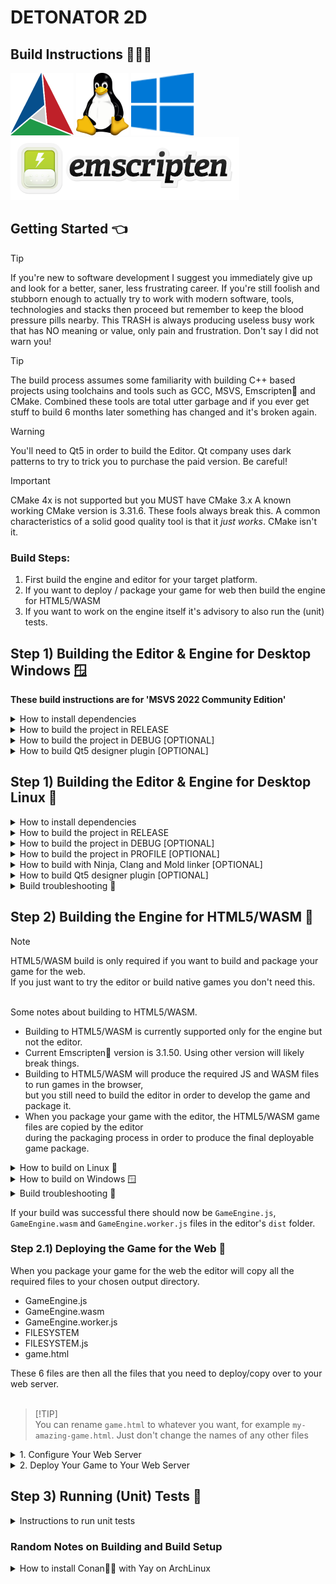 DETONATOR 2D
=====================================

Build Instructions 👨🏼‍💻
--------------------------------------

![Screenshot](logo/cmake.png)
![Screenshot](logo/linux.png)
![Screenshot](logo/win10.png)
![Screenshot](logo/emscripten.png)

## Getting Started 👈

> [!TIP]
> If you're new to software development I suggest you immediately give up 
> and look for a better, saner, less frustrating career. If you're still
> foolish and stubborn enough to actually try to work with modern software, 
> tools, technologies and stacks then proceed but remember to keep the blood
> pressure pills nearby. This TRASH is always producing useless busy work
> that has NO meaning or value, only pain and frustration.
> Don't say I did not warn you!

> [!TIP]
> The build process assumes some familiarity with building C++ based projects using
> toolchains and tools such as GCC, MSVS, Emscripten💩 and CMake. Combined these
> tools are total utter garbage and if you ever get stuff to build 6 months later
> something has changed and it's broken again.

> [!WARNING]
> You'll need to Qt5 in order to build the Editor. Qt company uses dark patterns 
> to try to trick you to purchase the paid version. Be careful!

> [!IMPORTANT]
> CMake 4x is not supported but you MUST have CMake 3.x
> A known working CMake version is 3.31.6. These fools always break this.
> A common characteristics of a solid good quality tool is that it *just works*. 
> CMake isn't it. 

### Build Steps:
1. First build the engine and editor for your target platform.
2. If you want to deploy / package your game for web then build the engine for HTML5/WASM
3. If you want to work on the engine itself it's advisory to also run the (unit) tests.


## Step 1) Building the Editor & Engine for Desktop Windows 🪟

<strong>These build instructions are for 'MSVS 2022 Community Edition'</strong>

<details><summary>How to install dependencies</summary>

- Install Git version control system<br>
  https://git-scm.com/download/win


- Install Microsoft Visual Studio 2022 Community<br>
  https://www.visualstudio.com/downloads/
 

- Install prebuilt Qt 5.15.2<br>
  The Qt Company no longer offers an offline installer but rather force you to 
  use their shitty Online installer that requires an account with them.
  https://www.qt.io/download-qt-installer-oss


- Install Conan package manager (VERSION 2)<br>
  https://github.com/conan-io/conan/releases/tag/2.19.1
  
 On first start you will likely need to generate a new conan profile:
```
  $ where conan 
  $ c:\Users\samiv\AppData\LocalData\Conan\conan.exe
  $ conan --version
  $ Conan version 2.19.1
  $ conan profile detect
```  

Open the profile file in `c:\Users\username\.conan2\profile\default` and make sure that
`compiler.cppstd` is set to `17`.

  ```
  [settings]
  arch=x86_64
  build_type=Release
  compiler=msvc
  compiler.cppstd=17
  compiler.runtime=dynamic
  compiler.version=194
  os=Windows
  ```

- Install CMake build tool<br>
  These fools have broken something and CMake 4x doesn't work so make sure to use CMake 3x instead. 
- Below is a direct link which I expect will be invalid by the time you read this.<br>
  https://github.com/Kitware/CMake/releases/download/v3.31.8/cmake-3.31.8-windows-x86_64.msi

  
- Install Python 3.13.x 💩💩<br>
  Make sure that you check "Add Python to PATH" option when installing.<br>
  https://www.python.org/ftp/python/3.13.5/python-3.13.5-amd64.exe

  ```
  $ where python
  $ C:\Users\username\AppData\Local\Programs\Python\Python313\Python.exe
  $ python --version
  $ Python 3.13.5
  ```

</details>

<details><summary>How to build the project in RELEASE</summary>

- Open `x64 Native Tools Command Prompt for VS 2022`

```
  $ git clone https://github.com/ensisoft/detonator
  $ cd detonator
  $ git submodule update --init --recursive
  $ mkdir build
  $ cd build
  $ conan install .. --output-folder=conan --build missing
  $ cmake -G "Visual Studio 17 2022" .. -DCMAKE_BUILD_TYPE=Release  -DCMAKE_TOOLCHAIN_FILE=conan/conan_toolchain.cmake
  $ cmake --build   . --config Release
  $ cmake --install . --config Release
```

If the build completed successfully and this is the first build then Qt libraries
must be copied manually from `c:\Qt\5.15.2\msvc2019_64\`to `editor\dist`.
* bin\libGLESv2.dll
* bin\libEGL.dll
* bin\Qt5Core.dll
* bin\Qt5Gui.dll
* bin\Qt5Network.dll
* bin\Qt5OpenGL.dll
* bin\Qt5Widgets.dll
* bin\Qt5WinExtras.dll
* bin\Qt5Xml.dll
* bin\Qt5Svg.dll
* plugins\platforms (whole folder)
* plugins\imageformats (whole folder)
* plugins\styles (whole folder, optional)

</details>

<details><summary>How to build the project in DEBUG [OPTIONAL]</summary>

> [!NOTE]
> Note that on MSVS the library interfaces change between debug/release build configs. (e.g. iterator debug levels).
> This means that in order to link to 3rd party libraries the debug versions of those libraries must be used.

- Open `x64 Native Tools Command Prompt for VS 2022`

```
  $ git clone https://github.com/ensisoft/detonator
  $ cd detonator
  $ git submodule update --init --recursive
  $ mkdir build_d
  $ cd build_d
  $ conan install .. --output-folder=conan --build missing -s build_type=Debug
  $ cmake -G "Visual Studio 17 2022" .. -DCMAKE_BUILD_TYPE=Debug -DCMAKE_TOOLCHAIN_FILE=conan/conan_toolchain.cmake
  $ cmake --build   . --config Debug
  $ cmake --install . --config Debug
```
If the build completed successfully and this is the first build then Qt libraries
must be copied manually from `c:\Qt\5.15.2\msvc2019_64\`to `editor\dist`.
* bin\libGLESv2d.dll
* bin\libEGLd.dll
* bin\Qt5Core.dll
* bin\Qt5Guid.dll
* bin\Qt5Networkd.dll
* bin\Qt5OpenGLd.dll
* bin\Qt5Widgetsd.dll
* bin\Qt5WinExtrasd.dll
* bin\Qt5Xmld.dll
* bin\Qt5Svgd.dll
* plugins\platforms (whole folder)
* plugins\imageformats (whole folder)
* plugins\styles (whole folder, optional)


</details>

<details><summary>How to build Qt5 designer plugin [OPTIONAL]</summary>

```
  $ cd editor\gui\qt
  $ mkdir build
  $ cmake -G "Visual Studio 16 2019" -DCMAKE-BUILD_TYPE=Release
  $ cmake --build . --config Release
  $ cmake --install . --config Release
```

</details>



## Step 1) Building the Editor & Engine for Desktop Linux 🐧

<details><summary>How to install dependencies</summary>

*See your distro manuals for how to install the packages.*

Install these packages:

- GCC (or Clang) compiler suite
- CMake build tool
- Conan💩💩 package manager (VERSION 2)
  - On Archlinux you can use 'yay' to install conan + its dependencies from AUR*
  - See below for installing yay + conan💩💩
- Git version control system
- Qt5 application framework

</details>

<details><summary>How to build the project in RELEASE</summary>

```
  $ git clone https://github.com/ensisoft/detonator
  $ cd detonator
  $ git submodule update --init --recursive
  $ mkdir build
  $ cd build
  $ conan install .. --output-folder=conan --build missing
  $ cmake -G "Unix Makefiles" .. -DCMAKE_BUILD_TYPE=Release -DCMAKE_TOOLCHAIN_FILE=conan/conan_toolchain.cmake
  $ make -j16 install
  $ ctest -j16
```
</details>

<details><summary>How to build the project in DEBUG [OPTIONAL]</summary>

```
  $ git clone https://github.com/ensisoft/detonator
  $ cd detonator
  $ git submodule update --init --recursive
  $ mkdir build_d
  $ cd build_d
  $ conan install .. --output-folder=conan --build missing -s build_type=Debug
  $ cmake -G "Unix Makefiles" .. -DCMAKE_BUILD_TYPE=Debug -DCMAKE_TOOLCHAIN_FILE=conan/conan_toolchain.cmake
  $ make -j16 install
  $ ctest -j16
```
</details>

<details><summary>How to build the project in PROFILE [OPTIONAL] </summary>

- Build the project for profiling using Valgrind / KCachegrind
```
  $ git clone https://github.com/ensisoft/detonator
  $ cd detonator
  $ git submodule update --init --recursive
  $ mkdir build_profile
  $ cd build_profile
  $ conan install .. --output-folder=conan --build missing -s build_type=RelWithDebInfo
  $ cmake -G "Unix Makefiles" .. -DCMAKE_BUILD_TYPE=RelWithDebInfo -DCMAKE_TOOLCHAIN_FILE=conan/conan_toolchain.cmake
  $ make -j16 install
```
- Then in order to profile and analyze the output use the combination of valgrind and kcachegrind.
  For example:
```
  $ cd detonator/audio/test/
  $ valgrind --tool=callgrind ./audio_test --graph
  $ kcachegrind callgrind.out.XXXXX
```
</details>

<details><summary>How to build with Ninja, Clang and Mold linker [OPTIONAL]</summary>

- These are alternative instructions for build using Ninja, Clang and Mold linker.

```
  $ export CC=/usr/bin/clang
  $ export CXX=/usr/bin/clang++
  $ conan profile new detonator-clang --detect

  $ git clone https://github.com/ensisoft/detonator
  $ cd detonator
  $ git submodule update --init --recursive
  $ mkdir build
  $ cd build
  $ conan install .. --build missing --profile detonator-clang
  $ cmake -G "Ninja" .. -DCMAKE_BUILD_TYPE=Release -DUSE_MOLD_LINKER=ON
  $ ninja -j16 install
```
</details>

<details><summary>How to build Qt5 designer plugin [OPTIONAL]</summary>

```
  $ cd detonator/editor/gui/qt
  $ mkdir build
  $ cmake -G "Unix Makefiles" .. -DCMAKE_BUILD_TYPE=Release
  $ make -j16
  $ sudo make install
```

</details>

<details><summary>Build troubleshooting 💩</summary>

When you create a Conan profile with

```
$ conan profile new default --detect
```

If Conan complains about "ERROR: invalid setting" (for example when GCC major version changes)
you can try edit ~/.conan/settings.yaml. Search for the GCC versions and edit there.

</details>

## Step 2) Building the Engine for HTML5/WASM 💩

> [!NOTE]
> HTML5/WASM build is only required if you want to build and package  your game for the web.<br>
> If you just want to try the editor or build native games you don't need this.

<br>
Some notes about building to HTML5/WASM.

* Building to HTML5/WASM is currently supported only for the engine but not the editor.
* Current Emscripten💩 version is 3.1.50. Using other version will likely break things.
* Building to HTML5/WASM will produce the required JS and WASM files to run games in the browser,<br>
  but you still need to build the editor in order to develop the game and package it.<br>
* When you package your game with the editor, the HTML5/WASM game files are copied by the editor<br>
  during the packaging process in order to produce the final deployable game package.

<details><summary>How to build on Linux 🐧</summary>

- Install Emscripten💩
```
  $ cd detonator
  $ git clone https://github.com/emscripten-core/emsdk.git
  $ cd emsdk
  $ git pull
  $ ./emsdk install 3.1.50
  $ ./emsdk activate 3.1.50
  $ source ./emsdk_env.sh
```
- Check your Emscripten💩 installation
```
  $ which emcc
  $ /home/user/emsdk/upstream/emscripten/emcc
  $ emcc --version
  $ emcc (Emscripten gcc/clang-like replacement + linker emulating GNU ld) 3.1.50 (047b82506d6b471873300a5e4d1e690420b582d0)
```
- Build the DETONATOR 2D engine into a WASM blob. Make sure that you have the Emscripten💩 tools in your path,
  i.e. you have sourced emsdk_env.sh in your current shell.
```
  $ git clone https://github.com/ensisoft/detonator
  $ cd detonator
  $ git submodule update --init --recursive
  $ cd emscripten
  $ mkdir build
  $ cd build
  $ emcmake cmake .. -DCMAKE_BUILD_TYPE=Release
  $ make -j16 install
```
</details>

<details><summary>How to build on Windows 🪟</summary>

- Install Ninja🥷 build tool https://github.com/ninja-build/ninja/releases

  Drop the ninja.exe for example into the emsdk/ folder or anywhere on your PATH.


- Install Emscripten💩
```
  $ cd detonator
  $ git clone https://github.com/emscripten-core/emsdk.git
  $ cd emsdk
  $ git pull
  $ emsdk.bat install 3.1.50
  $ emsdk.bat activate 3.1.50
  $ emsdk_env.bat
```
- Check your Emscripten💩 and Ninja🥷 installation
```
  $ where emcc
  $ C:\coding\detonator\emsdk\upstream\emscripten\emcc
  $ C:\coding\detonator\emsdk\upstream\emscripten\emcc.bat
  $ emcc --version
  $ emcc (Emscripten gcc/clang-like replacement + linker emulating GNU ld) 3.1.50 (047b82506d6b471873300a5e4d1e690420b582d0)
  $ where ninja
  $ C:\coding\detonator\emsdk\ninja.exe
  $ ninja --version
  $ 1.10.2
```
- Build the DETONATOR 2D engine into a WASM blob. Make sure you have emcc and Ninja in your path i.e. you have
  ran emsdk_env.bat in your current shell.
```
  $ git clone https://github.com/ensisoft/detonator
  $ cd detonator
  $ git submodule update --init --recursive
  $ cd emscripten
  $ mkdir build
  $ cd build
  $ emcmake cmake .. -DCMAKE_BUILD_TYPE=Release
  $ ninja -j16
  $ ninja -j16 install
```
</details>

<details><summary>Build troubleshooting 💩</summary>

Windows: Emscripten💩 3.0.0 build fails with

```
error: undefined symbol: _get_daylight (referenced by tzset_impl__deps: ['_get_daylight','_get_timezone','_get_tzname'], referenced by tzset__deps: ['tzset_impl'], referenced by localtime_r__deps: ['tzset'], referenced by __localtime_r__deps: ['localtime_r'], referenced by top-level compiled C/C++ code)
error: undefined symbol: _get_timezone (referenced by tzset_impl__deps: ['_get_daylight','_get_timezone','_get_tzname'], referenced by tzset__deps: ['tzset_impl'], referenced by localtime_r__deps: ['tzset'], referenced by __localtime_r__deps: ['localtime_r'], referenced by top-level compiled C/C++ code)
warning: __get_timezone may need to be added to EXPORTED_FUNCTIONS if it arrives from a system library
error: undefined symbol: _get_tzname (referenced by tzset_impl__deps: ['_get_daylight','_get_timezone','_get_tzname'], referenced by tzset__deps: ['tzset_impl'], referenced by localtime_r__deps: ['tzset'], referenced by __localtime_r__deps: ['localtime_r'], referenced by top-level compiled C/C++ code)
warning: __get_tzname may need to be added to EXPORTED_FUNCTIONS if it arrives from a system library
...
```

 * https://github.com/emscripten-core/emscripten/issues/15958
 * Current fix is to upgrade to Emscripten💩 3.1.10

Build fails with
```
wasm-ld: error: --shared-memory is disallowed by ldo.c.o because it was not compiled with 'atomics' or 'bulk-memory' features.
```

 * https://github.com/emscripten-core/emsdk/issues/790
 * This is trying to communicate that something was built without thread support when thread support should be enabled.<br>
   In other words trying to mix + match translation units / libs built with different build configuration.
 * Make sure to double check the build flags including `third_party/CMakeLists.txt`

</details>

If your build was successful there should now be `GameEngine.js`, `GameEngine.wasm` and `GameEngine.worker.js` files in the editor's `dist` folder.<br>

### Step 2.1) Deploying the Game for the Web 💩

When you package your game for the web the editor will copy all the required files to your chosen output directory.

* GameEngine.js
* GameEngine.wasm
* GameEngine.worker.js
* FILESYSTEM
* FILESYSTEM.js
* game.html

These 6 files are then all the files that you need to deploy/copy over to your web server.<br><br>

> [!TIP]<br>
> You can rename `game.html` to whatever you want, for example  `my-amazing-game.html`. Just don't change the names of any other files


<details><summary>1. Configure Your Web Server</summary>

<br>

> [!IMPORTANT]<br>
> You must enable the correct web policies💩 in order to enable SharedArrayBuffer💩 in order to enable threads !! 💩💩<br>
> Without SharedArrayBuffer web worker threads can't run and the engine cannot work. 💩💩<br>
> https://developer.mozilla.org/en-US/docs/Web/JavaScript/Reference/Global_Objects/SharedArrayBuffer


> [!IMPORTANT]<br>
> You must set the HTTP `Cross-Origin-Opener-Policy` to `same-origin`<br>
> You must set the HTTP `Cross-Origin-Embedder-Policy` to `require-corp`<br>
> You can achieve this with a `.htaccess` file.<br>

```
Header set Access-Control-Allow-Origin  "https://your-domain.com"
Header set Cross-Origin-Embedder-Policy "require-corp"
Header set Cross-Origin-Resource-Policy "same-site"
Header set Cross-Origin-Opener-Policy   "same-origin"
Header set Access-Control-Allow-Headers "range"
```

</details>

<details><summary>2. Deploy Your Game to Your Web Server</summary>

<br>

Copy the following files to your webserver using `sftp`or similar mechanism.<br>
You'll find these in your package output folder after the successful completion of your game packaging
in the editor.

```
  $ sftp my-user@my-server.com
  $ cd www\my-game\
  $ put GameEngine.js
  $ put GameEngine.wasm
  $ put GameEngine.worker.js
  $ put FILESYSTEM
  $ put FILESYSTEM.js
  $ put game.html
```

</details>


## Step 3) Running (Unit) Tests 🫣

<details><summary>Instructions to run unit tests</summary>

There's a bunch of unit tests that are built as part of the normal build process. Basically anything that begins with
a "*unit_test_*" is a unit test.<br>
For writing tests there's a very simple testing utility that is available in base. [base/test_minimal.h](base/test_minimal.h)

In addition to having the unit tests both the audio and graphics subsystems also have "rendering" tests, i.e. playing audio
or rendering stuff on the screen. The rendering tests rely on a set of *gold images* a.k.a. known good images.
Currently, the images are provided as part of this repository but there's the problem that because of differences
in OpenGL implementations it's possible that the rendering output is not exactly the same between various
vendors/implementations (such as NVIDIA, AMD, Intel etc. Fixing this is a todo for later). The audio tests, however,
don't have any automated way of verifying the test output.

* The expectation is that all unit test cases should pass on Linux
* The graphics rendering tests might have false negatives on different OpenGL vendors/driver versions/OS.
* Any graphics rendering test that differs from the expected gold image will generate *delta* and *result* images.
  * The *result* image will be the actual result image.
  * The *delta* image will help visualize the pixels that were not the same between the *result* and the *gold* image.
* Using multiple CMake "jobs" to run tests can confuse the rendering tests. 
  * A safer alternative is to *NOT* use the -jN parameter but only use a single job.
* If you want to run a single unit test application simply run the executable but please mind the current working folder.
  * On Windows some tests can fail because of this!
  * unit_test_workspace.exe needs to run in `build\Release` folder.
  * unit_test_image.exe needs to run in `build` folder.


#### [See this list for known Issues](ISSUES.md)

### On the Desktop Linux 🐧

<details><summary>How to run a single test</summary>

```
$ cd detonator/build
$ ./unit_test_workspace
$ ./unit_test_entity
$ ...
```

</details>

<details><summary>How to run all tests</summary>

Run all tests including unit tests, graphics and audio tests:

```
  $ cd detonator/build
  $ ctest -j16
```
</details>

<details><summary>How to run audio tests</summary>

Run mp3, ogg, flag and 24bit .wav tests. (Use --help for more information): 

```
  $ cd detonator/audio/test
  $ ./audio_test --mp3 --ogg --flac --24bit
  $ ...
  $ ./audio_test --help
```

</details>

<details><summary>How to run graphics tests</summary>

Run all tests with MSAA4. (Use --help for more information):

```
  $ cd detonator/graphics/test/dist
  $ ./graphics_test --test --msaa4
  $ ...
  $ ./graphics_test --help
```

</details>

### On the Desktop Windows 🪟

> [!IMPORTANT]<br>
> Before the tests can run you need to make sure that you have the Qt libraries available for launching the test applications.
> Either copy the libraries from the Qt bin folder to the build folder or add the Qt bin to your PATH

<details><summary>How to copy Qt libraries for testing</summary>

* For testing in release: 
  * Copy `QtCore.dll`, `QtGui.dll`, `QtNetwork.dll`, `QtSvg.dll`,  `QtWidgets.dll` and `QtXml.dll` to `detonator\build\Release` folder.
  * Copy Qt `plugins\platforms` folder to `detonator\build\Release` folder.
  * Copy Qt `plugins\imageformats` folder to `detonator\build\Release` folder.
<br><br>
* For testing in debug:
  * Copy `QtCored.dll`, `QtGuid.dll`, `QtNetworkd.dll`, `QtSvgd.dll`,  `QtWidgetsd.dll` and `QtXmld.dll` to `detonator\build_d\Debug` folder.
  * Copy Qt `plugins\platforms` folder to `detonator\build_d\Debug\` folder.
  * Copy Qt `plugins\imageformats` folder to `detonator\build_d\Debug\` folder.

</details>

<details><summary>How to run a single test</summary>

```
  $ cd detonator\build\Release
  $ unit_test_workspace.exe
  $ unit_test_entity.exe
  $ ...
```

</details>


<details><summary>How to run all tests</summary>

Release build

```
  $ cd detonator\build
  $ ctest -C Release
```

Debug build

```
  $ cd detonator\build_d
  $ ctest -C Debug
```

</details>


### On the Web (WASM+HTML5) 💩

> [!NOTE]<br>
> Currently, only some unit tests are available on the web. More tests will be enabled as needed.

<details><summary>How to run unit tests</summary>

After successful build the `detonator/emscripten/bin` folder should contain the following build artifacts:

  * http-server.py
  * unit-test.html
  * UnitTest.js
  * UnitTest.wasm
  * UnitTestThread.js
  * UnitTestThread.wasm
  * UnitTestThread.worker.js

1. Launch a web server for serving the test HTML pages.

```
  $ cd detonator/emscripten/bin
  $ python http-server.py
  $ Serving at port 8000
```

2. Open your web browser and navigate to http://localhost:8000/unit-test.html
3. Open your web browser and navigate to http://localhost:8000/unit-test-thread.html

The test execution may take some time. The performance tests will execute without running the JS main thread,
thus the page will seem "stuck" to the browser. But if you let it run it should complete and print `Success!`
to indicate completion.

</details>

</details>


### Random Notes on Building and Build Setup

<details><summary>How to install Conan💩💩 with Yay on ArchLinux</summary>

1. Download the yay package from AUR<br>
https://aur.archlinux.org/packages/yay <br>
<strong>BOTH YAY AND CONAN💩💩 WILL LIKELY HAVE MISSING DEPENDENCIES</strong>
   

2. Install missing Yay dependencies
```
$ sudo pacman -S debugedit
```

3. Build Yay
```
$ cd yay
$ makepkg
$ sudo pacman -U yay-12.3.5-1-x86_64.pkg.tar.zst
$ yay --version
$ yay v12.3.5 - libalpm v14.0.0
$
```

4. Use Yay to install Conan💩💩

```
$ yay -S conan
$ yay -S python-patch-ng
$ ...
$ conan --version
$ Conan version 2.6.0
$
```
</details>
